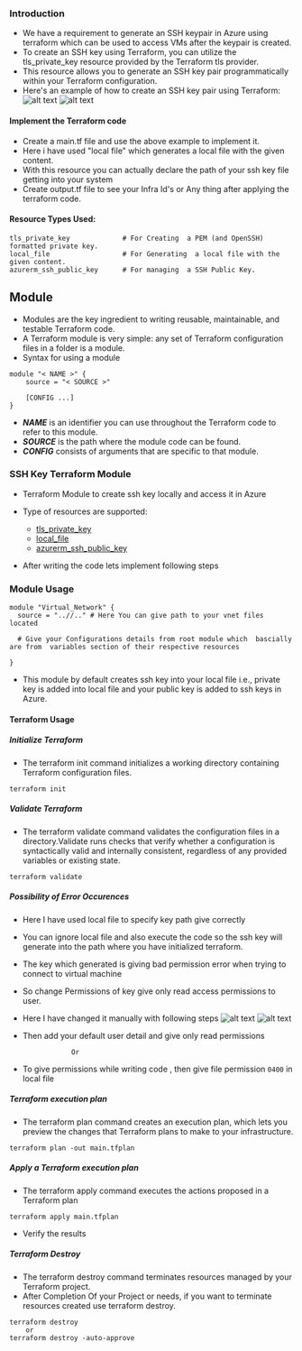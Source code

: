 ### Introduction
* We have a requirement to generate an SSH keypair in Azure using terraform which can be used to access VMs after the keypair is created.
* To create an SSH key using Terraform, you can utilize the tls_private_key resource provided by the Terraform tls provider. 
* This resource allows you to generate an SSH key pair programmatically within your Terraform configuration.
* Here's an example of how to create an SSH key pair using Terraform:
 ![alt text](Images/1.png)
 ![alt text](Images/2.png)

 #### Implement the Terraform code

 * Create a main.tf file and use the above example to implement it.
 * Here i have used  "local file" which generates a local file with the given content.
 * With this resource you can actually declare the path of your ssh key file getting into your system
 * Create output.tf file to see your Infra Id's or Any thing after applying the terraform code.

 #### Resource Types Used:

```
tls_private_key             # For Creating  a PEM (and OpenSSH) formatted private key.
local_file                  # For Generating  a local file with the given content.
azurerm_ssh_public_key      # For managing  a SSH Public Key.
```
## Module 

* Modules are the key ingredient to writing reusable, maintainable, and testable Terraform code.
* A Terraform module is very simple: any set of Terraform configuration files in a folder is a module.
* Syntax for using a module
```
module "< NAME >" {
    source = "< SOURCE >"

    [CONFIG ...]
}
```

* ***NAME***  is an identifier you can use throughout the Terraform code to refer to this module.
* ***SOURCE*** is the path where the module code can be found.
* ***CONFIG*** consists of arguments that are specific to that module.

### SSH Key Terraform Module

* Terraform Module to create ssh key locally and access it in Azure 

* Type of resources are supported:

   * [tls_private_key](https://registry.terraform.io/providers/hashicorp/tls/latest/docs/resources/private_key)
   * [local_file](https://registry.terraform.io/providers/hashicorp/local/latest/docs/resources/file)
   * [azurerm_ssh_public_key](https://registry.terraform.io/providers/hashicorp/azurerm/latest/docs/resources/ssh_public_key)

* After writing the code lets implement following steps

### Module Usage 

```
module "Virtual_Network" {
  source = "..//.." # Here You can give path to your vnet files located

  # Give your Configurations details from root module which  bascially are from  variables section of their respective resources

}
```
* This module by default creates ssh key into your local file i.e., private key is added into local file and your public key is added to ssh keys in Azure.

#### Terraform Usage

##### Initialize Terraform

* The terraform init command initializes a working directory containing Terraform configuration files.

```
terraform init
```
##### Validate Terraform

* The terraform validate command validates the configuration files in a directory.Validate runs checks that verify whether a configuration is syntactically valid and internally consistent, regardless of any provided variables or existing state.

```
terraform validate
```

##### Possibility of Error Occurences

* Here I have used local file to specify key path give correctly
* You can ignore local file and also execute the code so the ssh key will generate into the path where you have initialized terraform.
* The key which generated is giving bad permission error when trying to connect to virtual machine
* So change Permissions of key give only read access permissions to user.
* Here I have changed it manually with following steps 
![alt text](Images/4.png)
![alt text](Images/5.png)
* Then add your default user detail and give only read permissions
                  
                  Or
           
* To give permissions while writing code , then give file permission `0400` in local file 

##### Terraform execution plan

* The terraform plan command creates an execution plan, which lets you preview the changes that Terraform plans to make to your infrastructure.

```
terraform plan -out main.tfplan
```
##### Apply a Terraform execution plan

* The terraform apply command executes the actions proposed in a Terraform plan

```
terraform apply main.tfplan
```

* Verify the results 

##### Terraform Destroy

* The terraform destroy command terminates resources managed by your Terraform project.
* After Completion Of your Project or needs, if you want to terminate resources created use terraform destroy.
```
terraform destroy 
    or 
terraform destroy -auto-approve  

